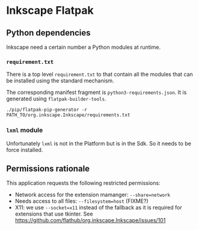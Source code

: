 # Inkscape Flatpak

## Python dependencies

Inkscape need a certain number a Python modules at runtime.

### `requirement.txt`

There is a top level `requirement.txt` to that contain all the modules
that can be installed using the standard mechanism.

The corresponding manifest fragment is `python3-requirements.json`. It
is generated using `flatpak-builder-tools`.
```
./pip/flatpak-pip-generator -r PATH_TO/org.inkscape.Inkscape/requirements.txt
```

### `lxml` module

Unfortunately `lxml` is not in the Platform but is in the Sdk. So it needs
to be force installed.

## Permissions rationale

This application requests the following restricted permissions:

- Network access for the extension mamanger: `--share=network`
- Needs access to all files: `--filesystem=host` (FIXME?)
- X11: we use `--socket=x11` instead of the fallback as it is required
  for extensions that use tkinter. See
  https://github.com/flathub/org.inkscape.Inkscape/issues/101
